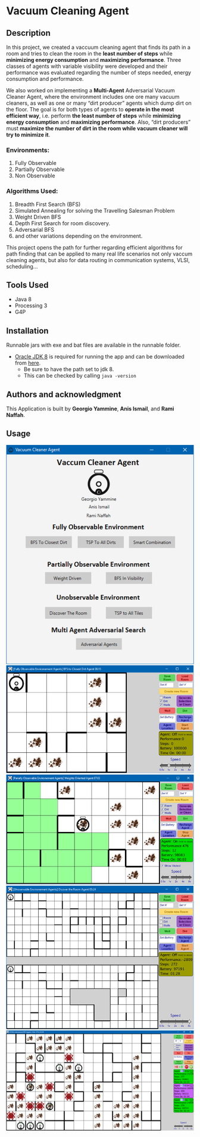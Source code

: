 # Vacuum Cleaning Agent

## Description 
In this project, we created a vaccuum cleaning agent that finds its path in a room and tries to clean the room in the **least number of steps** while **minimizing energy consumption** and **maximizing performance**. Three classes of agents with variable visibility were developed and their performance was evaluated regarding the number of steps needed, energy consumption and performance.

We also worked on implementing a **Multi-Agent** Adversarial Vacuum Cleaner Agent, where the environment includes one ore many vacuum cleaners, as well as one or many “dirt producer” agents which dump dirt on the floor. The goal is for both types of agents to **operate in the most efficient way**, i.e.  perform **the least number of steps** while **minimizing energy consumption** and **maximizing performance**. Also, “dirt producers” must **maximize the number of dirt in the room while vacuum cleaner will try to minimize it**.

### Environments:
 1. Fully Observable 
 2. Partially Observable
 3. Non Observable

### Algorithms Used: 

 1. Breadth First Search (BFS)
 2. Simulated Annealing for solving the Travelling Salesman Problem
 3. Weight Driven BFS
 4. Depth First Search for room discovery.
 5. Adversarial BFS
 6. and other variations depending on the environment.

This project opens the path for further regarding efficient algorithms for path finding that can be applied to many real life scenarios not only vaccum cleaning agents, but also for data routing in communication systems, VLSI, scheduling...

## Tools Used
- Java 8
- Processing 3
- G4P

## Installation
Runnable jars with exe and bat files are available in the runnable folder. 

* [Oracle JDK 8](https://www.oracle.com/java/technologies/javase/javase-jdk8-downloads.html) is required for running the app and can be downloaded from [here](https://www.oracle.com/java/technologies/javase/javase-jdk8-downloads.html). 
    * Be sure to have the path set to jdk 8. 
    * This can be checked by calling `java -version`

## Authors and acknowledgment
This Application is built by **Georgio Yammine**, **Anis Ismail**, and **Rami Naffah**.

## Usage
![launcher](/images/launcher.png)
![Fully Observable BFS](/images/BFS.PNG)
![partially Observable weighted BFS](/images/BFSvis.png)
![Unobservable Discover the room DFS](/images/discover.PNG)
![Multi agent](/images/multi.png)


